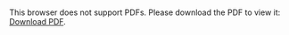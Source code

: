 <object data="christ-in-song/CIS1908pdfs/303.pdf" type="application/pdf" width="100%" height="1024px">
    <embed src="christ-in-song/CIS1908pdfs/303.pdf">
        <p>This browser does not support PDFs. Please download the PDF to view it: <a href="christ-in-song/CIS1908pdfs/303.pdf">Download PDF</a>.</p>
    </embed>
</object>
